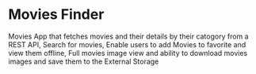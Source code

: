 # Movies Finder
Movies App that fetches movies and their details by their catogory from a REST API, Search for movies, Enable users to add Movies to favorite and view them offline, Full movies image view and ability to download movies images and save them to the External Storage 
